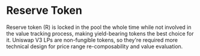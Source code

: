 # Reserve Token

Reserve token (R) is locked in the pool the whole time while not involved in the value tracking process, making yield-bearing tokens the best choice for it. Uniswap V3 LPs are non-fungible tokens, so they're required more technical design for price range re-composability and value evaluation.
